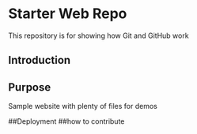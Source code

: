 # Starter Web Repo

This repository is for showing how Git and GitHub work

## Introduction

## Purpose

Sample website with plenty of files for demos

##Deployment
##how to contribute
